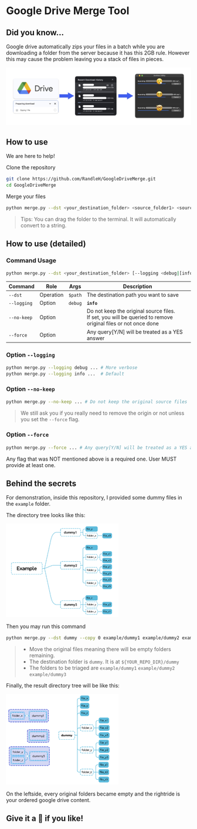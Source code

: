 # Google Drive Merge Tool



## Did you know...

Google drive automatically zips your files in a batch while you are downloading a folder from the server because it has this 2GB rule. However this may cause the problem leaving you a stack of files in pieces. 

<p align="center"><img src="asset/1.jpg" alt="rdme_clk_panel" ;" /></p>



## How to use

We are here to help!



Clone the repository

```bash
git clone https://github.com/RandleH/GoogleDriveMerge.git
cd GoogleDriveMerge
```



Merge your files

```bash
python merge.py --dst <your_destination_folder> <source_folder1> <source_folder2> ...
```

> Tips: You can drag the folder to the terminal. It will automatically convert to a string.





## How to use (detailed)



### Command Usage

```bash
python merge.py --dst <your_destination_folder> [--logging <debug|[info]>] [--no-keep] [--force] <source_folder1> <source_folder2> ...
```



| Command     | Role      | Args                 | Description                                                  |
| ----------- | --------- | -------------------- | ------------------------------------------------------------ |
| `--dst`     | Operation | `$path`              | The destination path you want to save                        |
| `--logging` | Option    | `debug`|**`info`** | More verbose if set to `debug` |
| `--no-keep` | Option    |                      | Do not keep the original source files. <br />If set, you will be queried to remove original files or not once done |
| `--force`   | Option    |                      | Any query[Y/N] will be treated as a YES answer               |



### Option `--logging`

```bash
python merge.py --logging debug ... # More verbose
python merge.py --logging info ...  # Default
```



### Option `--no-keep`

```bash
python merge.py --no-keep ... # Do not keep the original source files
```

> We still ask you if you really need to remove the origin or not unless you set the `--force` flag.



### Option `--force`

```bash
python merge.py --force ... # Any query[Y/N] will be treated as a YES answer
```



Any flag that was NOT mentioned above is a required one. User MUST provide at least one.





## Behind the secrets

For demonstration, inside this repository, I provided some dummy files in the `example` folder.

The directory tree looks like this:

<img src="asset/2.png" alt="3" style="zoom:30%;" />

Then you may run this command

```bash
python merge.py --dst dummy --copy 0 example/dummy1 example/dummy2 example/dummy3
```

> - Move the original files meaning there will be empty folders remaining.
> - The destination folder is `dummy`. It is at `${YOUR_REPO_DIR}/dummy`
> - The folders to be triaged are `example/dummy1` `example/dummy2` `example/dummy3`



Finally, the result directory tree will be like this:

<img src="asset/3.png" alt="3" style="zoom:30%;" />

On the leftside, every original folders became empty and the rightride is your ordered google drive content.





## Give it a 🌟 if you like!




